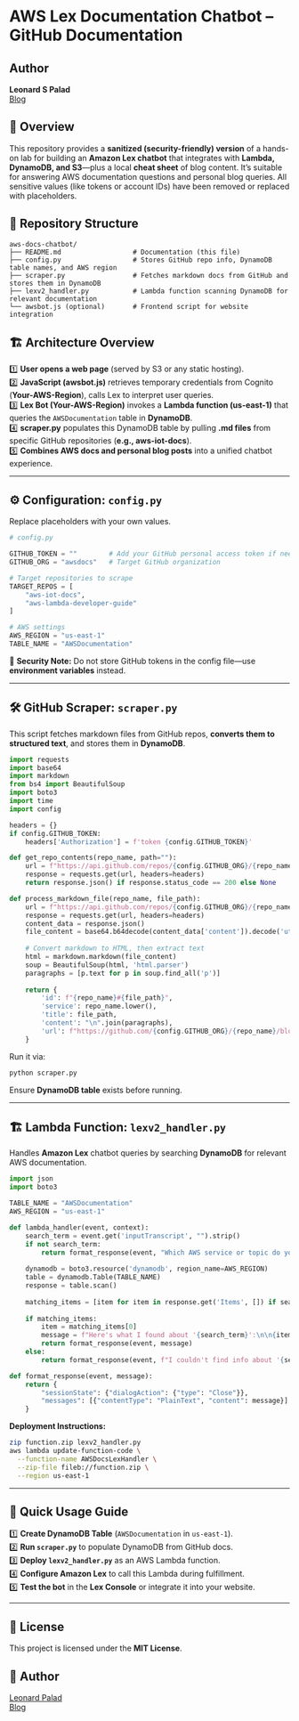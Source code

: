 # AWS Lex Documentation Chatbot – GitHub Documentation

## Author
**Leonard S Palad**  
[Blog](https://www.cloudhermit.com.au/)

## 📌 Overview

This repository provides a **sanitized (security-friendly) version** of a hands-on lab for building an **Amazon Lex chatbot** that integrates with **Lambda, DynamoDB, and S3**—plus a local **cheat sheet** of blog content. It’s suitable for answering AWS documentation questions and personal blog queries. All sensitive values (like tokens or account IDs) have been removed or replaced with placeholders.

## 📂 Repository Structure

```
aws-docs-chatbot/
├── README.md                  # Documentation (this file)
├── config.py                  # Stores GitHub repo info, DynamoDB table names, and AWS region
├── scraper.py                 # Fetches markdown docs from GitHub and stores them in DynamoDB
├── lexv2_handler.py           # Lambda function scanning DynamoDB for relevant documentation
└── awsbot.js (optional)       # Frontend script for website integration
```

## 🏗 Architecture Overview

1️⃣ **User opens a web page** (served by S3 or any static hosting).  
2️⃣ **JavaScript (awsbot.js)** retrieves temporary credentials from Cognito (**Your-AWS-Region**), calls Lex to interpret user queries.  
3️⃣ **Lex Bot (Your-AWS-Region)** invokes a **Lambda function (us-east-1)** that queries the `AWSDocumentation` table in **DynamoDB**.  
4️⃣ **scraper.py** populates this DynamoDB table by pulling **.md files** from specific GitHub repositories (**e.g., aws-iot-docs**).  
5️⃣ **Combines AWS docs and personal blog posts** into a unified chatbot experience.

---

## ⚙️ Configuration: `config.py`

Replace placeholders with your own values.

```python
# config.py

GITHUB_TOKEN = ""        # Add your GitHub personal access token if needed
GITHUB_ORG = "awsdocs"   # Target GitHub organization

# Target repositories to scrape
TARGET_REPOS = [
    "aws-iot-docs",
    "aws-lambda-developer-guide"
]

# AWS settings
AWS_REGION = "us-east-1"
TABLE_NAME = "AWSDocumentation"
```

📌 **Security Note:** Do not store GitHub tokens in the config file—use **environment variables** instead.

---

## 🛠 GitHub Scraper: `scraper.py`

This script fetches markdown files from GitHub repos, **converts them to structured text**, and stores them in **DynamoDB**.

```python
import requests
import base64
import markdown
from bs4 import BeautifulSoup
import boto3
import time
import config

headers = {}
if config.GITHUB_TOKEN:
    headers['Authorization'] = f'token {config.GITHUB_TOKEN}'

def get_repo_contents(repo_name, path=""):
    url = f"https://api.github.com/repos/{config.GITHUB_ORG}/{repo_name}/contents/{path}"
    response = requests.get(url, headers=headers)
    return response.json() if response.status_code == 200 else None

def process_markdown_file(repo_name, file_path):
    url = f"https://api.github.com/repos/{config.GITHUB_ORG}/{repo_name}/contents/{file_path}"
    response = requests.get(url, headers=headers)
    content_data = response.json()
    file_content = base64.b64decode(content_data['content']).decode('utf-8')
    
    # Convert markdown to HTML, then extract text
    html = markdown.markdown(file_content)
    soup = BeautifulSoup(html, 'html.parser')
    paragraphs = [p.text for p in soup.find_all('p')]
    
    return {
        'id': f"{repo_name}#{file_path}",
        'service': repo_name.lower(),
        'title': file_path,
        'content': "\n".join(paragraphs),
        'url': f"https://github.com/{config.GITHUB_ORG}/{repo_name}/blob/master/{file_path}"
    }
```

Run it via:
```bash
python scraper.py
```

Ensure **DynamoDB table** exists before running.

---

## 🏗 Lambda Function: `lexv2_handler.py`

Handles **Amazon Lex** chatbot queries by searching **DynamoDB** for relevant AWS documentation.

```python
import json
import boto3

TABLE_NAME = "AWSDocumentation"
AWS_REGION = "us-east-1"

def lambda_handler(event, context):
    search_term = event.get('inputTranscript', "").strip()
    if not search_term:
        return format_response(event, "Which AWS service or topic do you need help with?")
    
    dynamodb = boto3.resource('dynamodb', region_name=AWS_REGION)
    table = dynamodb.Table(TABLE_NAME)
    response = table.scan()
    
    matching_items = [item for item in response.get('Items', []) if search_term.lower() in item['content'].lower()]
    
    if matching_items:
        item = matching_items[0]
        message = f"Here's what I found about '{search_term}':\n\n{item['content'][:150]}...\n\nRead more at: {item['url']}"
        return format_response(event, message)
    else:
        return format_response(event, f"I couldn't find info about '{search_term}'. Try another query.")

def format_response(event, message):
    return {
        "sessionState": {"dialogAction": {"type": "Close"}},
        "messages": [{"contentType": "PlainText", "content": message}]
    }
```

**Deployment Instructions:**
```bash
zip function.zip lexv2_handler.py
aws lambda update-function-code \
  --function-name AWSDocsLexHandler \
  --zip-file fileb://function.zip \
  --region us-east-1
```

---

## 🔗 Quick Usage Guide

1️⃣ **Create DynamoDB Table** (`AWSDocumentation` in `us-east-1`).  
2️⃣ **Run `scraper.py`** to populate DynamoDB from GitHub docs.  
3️⃣ **Deploy `lexv2_handler.py`** as an AWS Lambda function.  
4️⃣ **Configure Amazon Lex** to call this Lambda during fulfillment.  
5️⃣ **Test the bot** in the **Lex Console** or integrate it into your website.

---

## 📜 License

This project is licensed under the **MIT License**.

## 📌 Author

[Leonard Palad](https://www.linkedin.com/in/leonardspalad/)  
[Blog](https://www.cloudhermit.com.au/)
